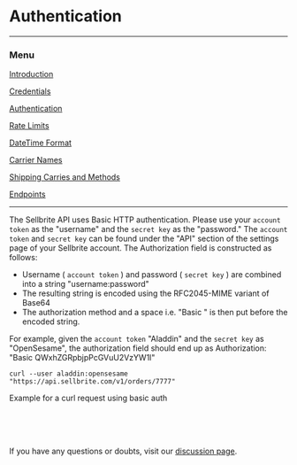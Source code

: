 # Authentication

---

### Menu

[Introduction](introduction)

[Credentials](credentials)

[Authentication](authentication)

[Rate Limits](rate-limits)

[DateTime Format](datetime-format)

[Carrier Names](carrier-names)

[Shipping Carries and Methods](shipping-carries)

[Endpoints](../endpoints/channels)

---

The Sellbrite API uses Basic HTTP authentication. Please use your `account token` as the "username" and the `secret key` as the "password." The `account token` and `secret key` can be found under the "API" section of the settings page of your Sellbrite account. The Authorization field is constructed as follows:

* Username ( `account token` ) and password ( `secret key` ) are combined into a string "username:password"
* The resulting string is encoded using the RFC2045-MIME variant of Base64
* The authorization method and a space i.e. "Basic " is then put before the encoded string.

For example, given the `account token` "Aladdin" and the `secret key` as "OpenSesame",
the authorization field should end up as Authorization: "Basic QWxhZGRpbjpPcGVuU2VzYW1l"

```cURL
curl --user aladdin:opensesame "https://api.sellbrite.com/v1/orders/7777"
```

Example for a curl request using basic auth

<br><br><br>

If you have any questions or doubts, visit our [discussion page](https://github.com/Sellbrite/Sellbrite-API/discussions).

